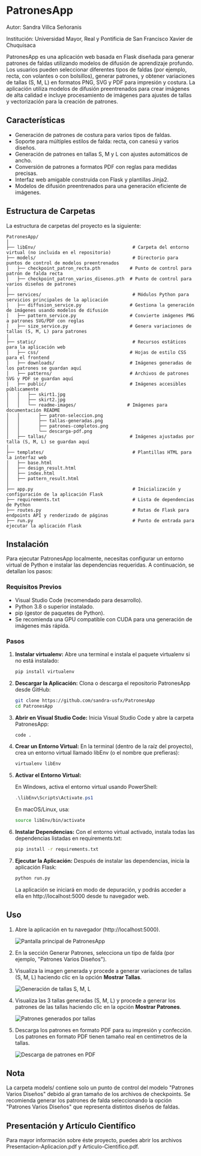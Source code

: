 # PatronesApp

Autor: Sandra Villca Señoranis

Institución: Universidad Mayor, Real y Pontificia de San Francisco Xavier de Chuquisaca

PatronesApp es una aplicación web basada en Flask diseñada para generar patrones de faldas utilizando modelos de difusión de aprendizaje profundo. Los usuarios pueden seleccionar diferentes tipos de faldas (por ejemplo, recta, con volantes o con bolsillos), generar patrones, y obtener variaciones de tallas (S, M, L) en formatos PNG, SVG y PDF para impresión y costura. La aplicación utiliza modelos de difusión preentrenados para crear imágenes de alta calidad e incluye procesamiento de imágenes para ajustes de tallas y vectorización para la creación de patrones.

## Características

- Generación de patrones de costura para varios tipos de faldas.
- Soporte para múltiples estilos de falda: recta, con canesú y varios diseños.
- Generación de patrones en tallas S, M y L con ajustes automáticos de ancho.
- Conversión de patrones a formatos PDF con reglas para medidas precisas.
- Interfaz web amigable construida con Flask y plantillas Jinja2.
- Modelos de difusión preentrenados para una generación eficiente de imágenes.

## Estructura de Carpetas

La estructura de carpetas del proyecto es la siguiente:

```
PatronesApp/
│
├── libEnv/                                    # Carpeta del entorno virtual (no incluida en el repositorio)
├── models/                                    # Directorio para puntos de control de modelos preentrenados
│   ├── checkpoint_patron_recta.pth           # Punto de control para patrón de falda recta
│   ├── checkpoint_patron_varios_disenos.pth  # Punto de control para varios diseños de patrones
│
├── services/                                  # Módulos Python para servicios principales de la aplicación
│   ├── diffusion_service.py                  # Gestiona la generación de imágenes usando modelos de difusión
│   ├── pattern_service.py                    # Convierte imágenes PNG a patrones SVG/PDF con reglas
│   ├── size_service.py                       # Genera variaciones de tallas (S, M, L) para patrones
│
├── static/                                    # Recursos estáticos para la aplicación web
│   ├── css/                                  # Hojas de estilo CSS para el frontend
│   ├── downloads/                            # Imágenes generadas de los patrones se guardan aquí
│   ├── patterns/                             # Archivos de patrones SVG y PDF se guardan aquí
│   ├── public/                               # Imágenes accesibles públicamente
│   │   ├── skirt1.jpg
│   │   ├── skirt2.jpg
│   │   └── readme-images/                   # Imágenes para documentación README
│   │       ├── patron-seleccion.png
│   │       ├── tallas-generadas.png
│   │       ├── patrones-completos.png
│   │       └── descarga-pdf.png
│   ├── tallas/                               # Imágenes ajustadas por talla (S, M, L) se guardan aquí
│
├── templates/                                 # Plantillas HTML para la interfaz web
│   ├── base.html
│   ├── design_result.html
│   ├── index.html
│   ├── pattern_result.html
│
├── app.py                                     # Inicialización y configuración de la aplicación Flask
├── requirements.txt                           # Lista de dependencias de Python
├── routes.py                                  # Rutas de Flask para endpoints API y renderizado de páginas
├── run.py                                     # Punto de entrada para ejecutar la aplicación Flask
```

## Instalación

Para ejecutar PatronesApp localmente, necesitas configurar un entorno virtual de Python e instalar las dependencias requeridas. A continuación, se detallan los pasos:

### Requisitos Previos

- Visual Studio Code (recomendado para desarrollo).
- Python 3.8 o superior instalado.
- pip (gestor de paquetes de Python).
- Se recomienda una GPU compatible con CUDA para una generación de imágenes más rápida.

### Pasos

1. **Instalar virtualenv:** Abre una terminal e instala el paquete virtualenv si no está instalado:

   ```bash
   pip install virtualenv
   ```

2. **Descargar la Aplicación:** Clona o descarga el repositorio PatronesApp desde GitHub:

   ```bash
   git clone https://github.com/sandra-usfx/PatronesApp
   cd PatronesApp
   ```

3. **Abrir en Visual Studio Code:** Inicia Visual Studio Code y abre la carpeta PatronesApp:

   ```bash
   code .
   ```

4. **Crear un Entorno Virtual:** En la terminal (dentro de la raíz del proyecto), crea un entorno virtual llamado libEnv (o el nombre que prefieras):

   ```bash
   virtualenv libEnv
   ```

5. **Activar el Entorno Virtual:**

   En Windows, activa el entorno virtual usando PowerShell:

   ```powershell
   .\libEnv\Scripts\Activate.ps1
   ```

   En macOS/Linux, usa:

   ```bash
   source libEnv/bin/activate
   ```

6. **Instalar Dependencias:** Con el entorno virtual activado, instala todas las dependencias listadas en requirements.txt:

   ```bash
   pip install -r requirements.txt
   ```

7. **Ejecutar la Aplicación:** Después de instalar las dependencias, inicia la aplicación Flask:

   ```bash
   python run.py
   ```

   La aplicación se iniciará en modo de depuración, y podrás acceder a ella en http://localhost:5000 desde tu navegador web.

## Uso

1. Abre la aplicación en tu navegador (http://localhost:5000).

   ![Pantalla principal de PatronesApp](static/public/readme-images/patron-seleccion.png)

2. En la sección Generar Patrones, selecciona un tipo de falda (por ejemplo, "Patrones Varios Diseños").

3. Visualiza la imagen generada y procede a generar variaciones de tallas (S, M, L) haciendo clic en la opción **Mostrar Tallas**.

   ![Generación de tallas S, M, L](static/public/readme-images/tallas-generadas.png)

4. Visualiza las 3 tallas generadas (S, M, L) y procede a generar los patrones de las tallas haciendo clic en la opción **Mostrar Patrones**.

   ![Patrones generados por tallas](static/public/readme-images/patrones-completos.png)

5. Descarga los patrones en formato PDF para su impresión y confección. Los patrones en formato PDF tienen tamaño real en centímetros de la tallas.

   ![Descarga de patrones en PDF](static/public/readme-images/descarga-pdf.png)

## Nota

La carpeta models/ contiene solo un punto de control del modelo "Patrones Varios Diseños" debido al gran tamaño de los archivos de checkpoints. Se recomienda generar los patrones de falda seleccionando la opción "Patrones Varios Diseños" que representa distintos diseños de faldas.

## Presentación y Artículo Científico

Para mayor información sobre éste proyecto, puedes abrir los archivos Presentacion-Aplicacion.pdf y Articulo-Cientifico.pdf.
